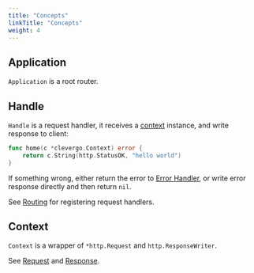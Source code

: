 ```yaml
---
title: "Concepts"
linkTitle: "Concepts"
weight: 4
---
```


## Application

`Application` is a root router.

## Handle

`Handle` is a request handler, it receives a [context](#context) instance, and write response to client:

```go
func home(c *clevergo.Context) error {
	return c.String(http.StatusOK, "hello world")
}
```

If something wrong, either return the error to [Error Handler](/docs/error-handling), or write error response directly and then return `nil`.

See [Routing](/docs/routing) for registering request handlers.

## Context

`Context` is a wrapper of `*http.Request` and `http.ResponseWriter`.

See [Request](/docs/request) and [Response](/docs/response).
